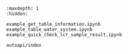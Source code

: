 ```{include} ../README.md
```

```{toctree}
:maxdepth: 1
:hidden:

example_get_table_information.ipynb
example_table_water_system.ipynb
example_quick_check_lcr_sample_result.ipynb

autoapi/index
```